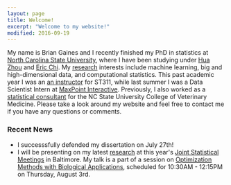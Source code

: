 ```yaml
---
layout: page
title: Welcome!
excerpt: "Welcome to my website!"
modified: 2016-09-19
---
```


My name is Brian Gaines and I recently finished my PhD in statistics at [North Carolina State University](http://www.ncsu.edu), where I have been studying under [Hua Zhou](http://hua-zhou.github.io/) and [Eric Chi](http://www.ericchi.com).  My [research](http://brgaines.github.io/research/) interests include machine learning, big and high-dimensional data, and computational statistics.  This past academic year I was an [an instructor](http://brgaines.github.io/teaching/) for ST311, while last summer I was a Data Scientist Intern at [MaxPoint Interactive](http://maxpoint.com/us).  Previously, I also worked as a [statistical consultant](http://brgaines.github.io/consulting/) for the NC State University College of Veterinary Medicine.  Please take a look around my website and feel free to contact me if you have any questions or comments.

### Recent News
- I successsfully defended my dissertation on July 27th!
- I will be presenting on my latest [research](http://brgaines.github.io/research/) at this year's [Joint Statistical Meetings](https://ww2.amstat.org/meetings/jsm/2017/) in Baltimore.  My talk is a part of a session on [Optimization Methods with Biological Applications](https://ww2.amstat.org/meetings/jsm/2017/onlineprogram/ActivityDetails.cfm?SessionID=214213), scheduled for 10:30AM - 12:15PM on Thursday, August 3rd.

